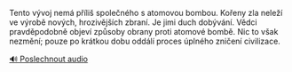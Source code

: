 
Tento vývoj nemá příliš společného s atomovou bombou. Kořeny zla neleží ve výrobě nových, hrozivějších zbraní. Je jimi duch dobývání. Vědci pravděpodobně objeví způsoby obrany proti atomové bombě. Nic to však nezmění; pouze po krátkou dobu oddálí proces úplného zničení civilizace.

[🔊 Poslechnout audio](/data/7-paragraphs/audio/chapter_165/para_005-Tento-vvoj-nem-pli-spolenho-s-atomovou-bomb.mp3)

